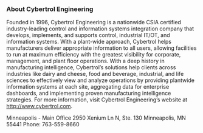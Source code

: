 ### About Cybertrol Engineering

Founded in 1996, Cybertrol Engineering is a nationwide CSIA certified industry-leading control and information systems integration company that develops, implements, and supports control, industrial IT/OT, and information systems. With a plant-wide approach, Cybertrol helps manufacturers deliver appropriate information to all users, allowing facilities to run at maximum efficiency with the greatest visibility for corporate, management, and plant floor operations.  With a deep history in manufacturing intelligence, Cybertrol’s solutions help clients across industries like dairy and cheese, food and beverage, industrial, and life sciences to effectively view and analyze operations by providing plantwide information systems at each site, aggregating data for enterprise dashboards, and implementing proven manufacturing intelligence strategies.  For more information, visit Cybertrol Engineering’s website at http://www.cybertrol.com.

Minneapolis - Main Office
2950 Xenium Ln N, Ste. 130
Minneapolis, MN 55441
Phone: 763-559-8660

